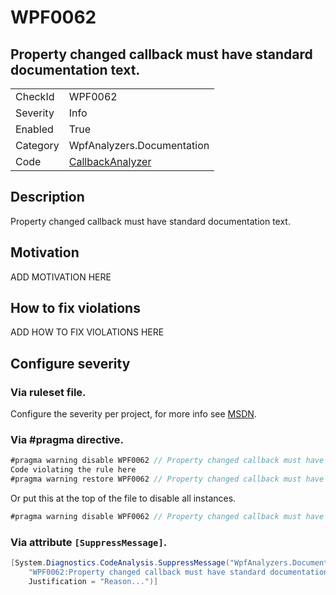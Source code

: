 # WPF0062
## Property changed callback must have standard documentation text.

<!-- start generated table -->
<table>
  <tr>
    <td>CheckId</td>
    <td>WPF0062</td>
  </tr>
  <tr>
    <td>Severity</td>
    <td>Info</td>
  </tr>
  <tr>
    <td>Enabled</td>
    <td>True</td>
  </tr>
  <tr>
    <td>Category</td>
    <td>WpfAnalyzers.Documentation</td>
  </tr>
  <tr>
    <td>Code</td>
    <td><a href="https://github.com/DotNetAnalyzers/WpfAnalyzers/blob/master/WpfAnalyzers/NodeAnalyzers/CallbackAnalyzer.cs">CallbackAnalyzer</a></td>
  </tr>
</table>
<!-- end generated table -->

## Description

Property changed callback must have standard documentation text.

## Motivation

ADD MOTIVATION HERE

## How to fix violations

ADD HOW TO FIX VIOLATIONS HERE

<!-- start generated config severity -->
## Configure severity

### Via ruleset file.

Configure the severity per project, for more info see [MSDN](https://msdn.microsoft.com/en-us/library/dd264949.aspx).

### Via #pragma directive.
```C#
#pragma warning disable WPF0062 // Property changed callback must have standard documentation text.
Code violating the rule here
#pragma warning restore WPF0062 // Property changed callback must have standard documentation text.
```

Or put this at the top of the file to disable all instances.
```C#
#pragma warning disable WPF0062 // Property changed callback must have standard documentation text.
```

### Via attribute `[SuppressMessage]`.

```C#
[System.Diagnostics.CodeAnalysis.SuppressMessage("WpfAnalyzers.Documentation", 
    "WPF0062:Property changed callback must have standard documentation text.", 
    Justification = "Reason...")]
```
<!-- end generated config severity -->